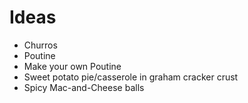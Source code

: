 # Ideas
* Churros
* Poutine
* Make your own Poutine
* Sweet potato pie/casserole in graham cracker crust
* Spicy Mac-and-Cheese balls

